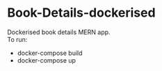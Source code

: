 # Book-Details-dockerised
Dockerised book details MERN app.<br>
To run:
<ul>
  <li>docker-compose build</li>
  <li>docker-compose up</li>
</ul>

